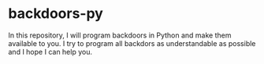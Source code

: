# backdoors-py
In this repository, I will program backdoors in Python and make them available to you. I try to program all backdors as understandable as possible and I hope I can help you.
